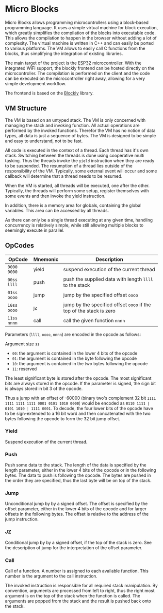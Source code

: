 # Micro Blocks

Micro Blocks allows programming microcontrollers using a block-based programming language. It uses a simple virtual machine for block execution, which greatly simplifies the compilation of the blocks into executable code. This allows the compilation to happen in the browser without adding a lot of complexity. The virtual machine is written in C++ and can easily be ported to various platforms. The VM allows to easily call C functions from the blocks, thus simplifying the integration of existing libraries.

The main target of the project is the [ESP32](https://www.espressif.com/en/products/socs/esp32/overview) microcontroller. With the integrated WiFi support, the blockly frontend can be hosted directly on the microcontroller. The compilation is performed on the client and the code can be executed on the microcontroller right away, allowing for a very simple development workflow.

The frontend is based on the [Blockly](https://developers.google.com/blockly/) library.

## VM Structure

The VM is based on an untyped stack. The VM is only concerned with managing the stack and invoking function. All actual operations are performed by the invoked functions. Therefor the VM has no notion of data types, all data is just a sequence of bytes. The VM is designed to be simple and easy to understand, not to be fast.

All code is executed in the context of a thread. Each thread has it's own stack. Switching between the threads is done using cooperative multi tasking. Thus the threads invoke the `yield` instruction when they are ready to be suspended. The resumption of a thread lies outside of the responsibility of the VM. Typically, some external event will occur and some callback will determine that a thread needs to be resumed.

When the VM is started, all threads will be executed, one after the other. Typically, the threads will perform some setup, register themselves with some events and then invoke the yield instruction.

In addition, there is a memory area for globals, containing the global variables. This area can be accessed by all threads.

As there can only be a single thread executing at any given time, handling concurrency is relatively simple, while still allowing multiple blocks to seemingly execute in parallel.

## OpCodes

| OpCode      | Mnemonic | Description                                                         |
| ----------- | -------- | ------------------------------------------------------------------- |
| `0000 0000` | yield    | suspend execution of the current thread                             |
| `00ss llll` | push     | push the supplied data with length `llll` to the stack              |
| `01ss oooo` | jump     | jump by the specified offset `oooo`                                 |
| `10ss oooo` | jz       | jump by the specified offset `oooo` if the top of the stack is zero |
| `11ss nnnn` | call     | call the given function `nnnn`                                      |

Parameters (`llll`, `oooo`, `nnnn`) are encoded in the opcode as follows:

Argument size `ss`

- `00`: the argument is contained in the lower 4 bits of the opcode
- `01`: the argument is contained in the byte following the opcode
- `10`: the argument is contained in the two bytes following the opcode
- `11`: reserved

The least significant byte is stored after the opcode. The most significant bits are always stored in the opcode. If the parameter is signed, the sign bit is always stored in bit 3 of the opcode.

Thus a jump with an offset of -60000 (binary two's complement 32 bit `1111 1111 1111 1111 0001 0101 1010 0000`) would be encoded as `0110 1111 | 0101 1010 | 1111 0001`. To decode, the four lower bits of the opcode have to be sign-extended to a 16 bit word and then concatenated with the two bytes following the opcode to form the 32 bit jump offset.

### Yield

Suspend execution of the current thread.

### Push

Push some data to the stack. The length of the data is specified by the length parameter, either in the lower 4 bits of the opcode or in the following bytes. The data to push is following the opcode. The bytes are pushed in the order they are specified, thus the last byte will be on top of the stack.

### Jump

Unconditional jump by by a signed offset. The offset is specified by the offset parameter, either in the lower 4 bits of the opcode and for larger offsets in the following bytes. The offset is relative to the address of the jump instruction.

### JZ

Conditional jump by by a signed offset, if the top of the stack is zero. See the description of jump for the interpretation of the offset parameter.

### Call

Call of a function. A number is assigned to each available function. This number is the argument to the call instruction.

The invoked instruction is responsible for all required stack manipulation. By convention, arguments are processed from left to right, thus the right most argument is on the top of the stack when the function is called. The arguments are popped from the stack and the result is pushed back onto the stack.
